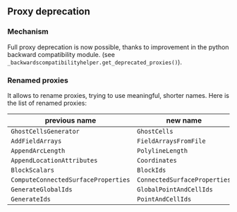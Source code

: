 ## Proxy deprecation

### Mechanism
Full proxy deprecation is now possible, thanks to improvement in
the python backward compatibility module.
(see `_backwardscompatibilityhelper.get_deprecated_proxies()`).


### Renamed proxies
It allows to rename proxies, trying to use meaningful, shorter names.
Here is the list of renamed proxies:

| previous name | new name|
| ----- | ----- |
| `GhostCellsGenerator` | `GhostCells`|
|`AddFieldArrays` | `FieldArraysFromFile` |
|`AppendArcLength` | `PolylineLength` |
|`AppendLocationAttributes` | `Coordinates` |
|`BlockScalars` | `BlockIds` |
|`ComputeConnectedSurfaceProperties` | `ConnectedSurfaceProperties` |
|`GenerateGlobalIds` | `GlobalPointAndCellIds` |
|`GenerateIds` | `PointAndCellIds` |
